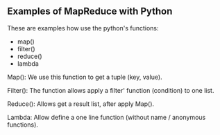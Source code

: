 Examples of MapReduce with Python
---------------------------------

These are examples how use the python's functions:

- map()
- filter()
- reduce()
- lambda

Map(): 
We use this function to get a tuple (key, value).

Filter(): 
The function allows apply a filter' function (condition) to one list.

Reduce(): 
Allows get a result list, after apply Map().

Lambda: 
Allow define a one line function (without name / anonymous functions).
